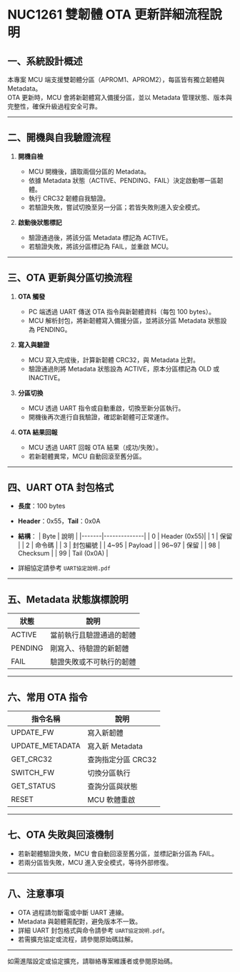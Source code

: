 # NUC1261 雙韌體 OTA 更新詳細流程說明

## 一、系統設計概述

本專案 MCU 端支援雙韌體分區（APROM1、APROM2），每區皆有獨立韌體與 Metadata。  
OTA 更新時，MCU 會將新韌體寫入備援分區，並以 Metadata 管理狀態、版本與完整性，確保升級過程安全可靠。

---

## 二、開機與自我驗證流程

1. **開機自檢**
   - MCU 開機後，讀取兩個分區的 Metadata。
   - 依據 Metadata 狀態（ACTIVE、PENDING、FAIL）決定啟動哪一區韌體。
   - 執行 CRC32 韌體自我驗證。
   - 若驗證失敗，嘗試切換至另一分區；若皆失敗則進入安全模式。

2. **啟動後狀態標記**
   - 驗證通過後，將該分區 Metadata 標記為 ACTIVE。
   - 若驗證失敗，將該分區標記為 FAIL，並重啟 MCU。

---

## 三、OTA 更新與分區切換流程

1. **OTA 觸發**
   - PC 端透過 UART 傳送 OTA 指令與新韌體資料（每包 100 bytes）。
   - MCU 解析封包，將新韌體寫入備援分區，並將該分區 Metadata 狀態設為 PENDING。

2. **寫入與驗證**
   - MCU 寫入完成後，計算新韌體 CRC32，與 Metadata 比對。
   - 驗證通過則將 Metadata 狀態設為 ACTIVE，原本分區標記為 OLD 或 INACTIVE。

3. **分區切換**
   - MCU 透過 UART 指令或自動重啟，切換至新分區執行。
   - 開機後再次進行自我驗證，確認新韌體可正常運作。

4. **OTA 結果回報**
   - MCU 透過 UART 回報 OTA 結果（成功/失敗）。
   - 若新韌體異常，MCU 自動回滾至舊分區。

---

## 四、UART OTA 封包格式

- **長度**：100 bytes
- **Header**：0x55，**Tail**：0x0A
- **結構**：
  | Byte  | 說明         |
  |-------|--------------|
  | 0     | Header (0x55)|
  | 1     | 保留         |
  | 2     | 命令碼       |
  | 3     | 封包編號     |
  | 4~95  | Payload      |
  | 96~97 | 保留         |
  | 98    | Checksum     |
  | 99    | Tail (0x0A)  |

- 詳細協定請參考 `UART協定說明.pdf`

---

## 五、Metadata 狀態旗標說明

| 狀態      | 說明                         |
|-----------|------------------------------|
| ACTIVE    | 當前執行且驗證通過的韌體     |
| PENDING   | 剛寫入、待驗證的新韌體       |
| FAIL      | 驗證失敗或不可執行的韌體     |

---

## 六、常用 OTA 指令

| 指令名稱           | 說明                   |
|--------------------|------------------------|
| UPDATE_FW          | 寫入新韌體             |
| UPDATE_METADATA    | 寫入新 Metadata        |
| GET_CRC32          | 查詢指定分區 CRC32     |
| SWITCH_FW          | 切換分區執行           |
| GET_STATUS         | 查詢分區與狀態         |
| RESET              | MCU 軟體重啟           |

---

## 七、OTA 失敗與回滾機制

- 若新韌體驗證失敗，MCU 會自動回滾至舊分區，並標記新分區為 FAIL。
- 若兩分區皆失敗，MCU 進入安全模式，等待外部修復。

---

## 八、注意事項

- OTA 過程請勿斷電或中斷 UART 連線。
- Metadata 與韌體需配對，避免版本不一致。
- 詳細 UART 封包格式與命令請參考 `UART協定說明.pdf`。
- 若需擴充協定或流程，請參閱原始碼註解。

---

如需進階設定或協定擴充，請聯絡專案維護者或參閱原始碼。
